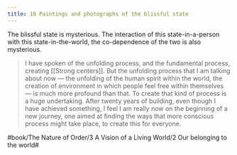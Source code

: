 ```yaml
---
title: 10 Paintings and photographs of the blissful state
---
```


The blissful state is mysterious. 
The interaction of this state-in-a-person with this state-in-the-world, the co-dependence of the two is also mysterious.

> I have spoken of the unfolding process, and the fundamental process, creating [[Strong centers]]. But the unfolding process that I am talking about now — the unfolding of the human spirit within the world, the creation of environment in which people feel free within themselves — is much more profound than that. To create that kind of process is a huge undertaking. After twenty years of building, even though I have achieved something, I feel I am really now on the beginning of a new journey, one aimed at finding the ways that more conscious process might take place, to create this for everyone.  

#book/The Nature of Order/3 A Vision of a Living World/2 Our belonging to the world#